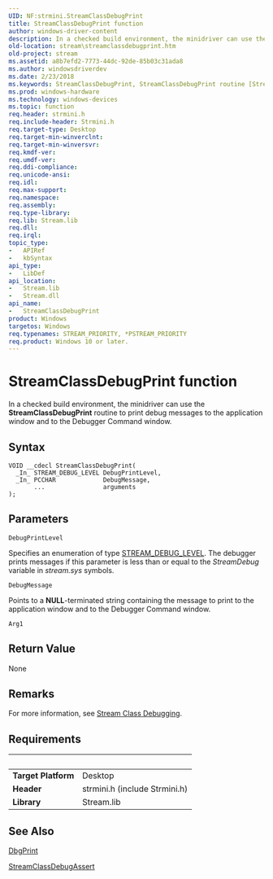 ```yaml
---
UID: NF:strmini.StreamClassDebugPrint
title: StreamClassDebugPrint function
author: windows-driver-content
description: In a checked build environment, the minidriver can use the StreamClassDebugPrint routine to print debug messages to the application window and to the Debugger Command window.
old-location: stream\streamclassdebugprint.htm
old-project: stream
ms.assetid: a8b7efd2-7773-44dc-92de-85b03c31ada8
ms.author: windowsdriverdev
ms.date: 2/23/2018
ms.keywords: StreamClassDebugPrint, StreamClassDebugPrint routine [Streaming Media Devices], strclass-routines_858a2dd4-ee74-44de-9293-05bd804c315d.xml, stream.streamclassdebugprint, strmini/StreamClassDebugPrint
ms.prod: windows-hardware
ms.technology: windows-devices
ms.topic: function
req.header: strmini.h
req.include-header: Strmini.h
req.target-type: Desktop
req.target-min-winverclnt: 
req.target-min-winversvr: 
req.kmdf-ver: 
req.umdf-ver: 
req.ddi-compliance: 
req.unicode-ansi: 
req.idl: 
req.max-support: 
req.namespace: 
req.assembly: 
req.type-library: 
req.lib: Stream.lib
req.dll: 
req.irql: 
topic_type:
-	APIRef
-	kbSyntax
api_type:
-	LibDef
api_location:
-	Stream.lib
-	Stream.dll
api_name:
-	StreamClassDebugPrint
product: Windows
targetos: Windows
req.typenames: STREAM_PRIORITY, *PSTREAM_PRIORITY
req.product: Windows 10 or later.
---
```



# StreamClassDebugPrint function
In a checked build environment, the minidriver can use the <b>StreamClassDebugPrint</b> routine to print debug messages to the application window and to the Debugger Command window.

## Syntax

````
VOID __cdecl StreamClassDebugPrint(
  _In_ STREAM_DEBUG_LEVEL DebugPrintLevel,
  _In_ PCCHAR             DebugMessage,
       ...                arguments
);
````

## Parameters

`DebugPrintLevel`

Specifies an enumeration of type <a href="..\strmini\ne-strmini-stream_debug_level.md">STREAM_DEBUG_LEVEL</a>. The debugger prints messages if this parameter is less than or equal to the <i>StreamDebug</i> variable in <i>stream.sys</i> symbols.

`DebugMessage`

Points to a <b>NULL</b>-terminated string containing the message to print to the application window and to the Debugger Command window.

`Arg1`




## Return Value

None

## Remarks

For more information, see <a href="https://msdn.microsoft.com/544b922b-58e4-4cbb-a76c-d8e13ae17e55">Stream Class Debugging</a>.

## Requirements
| &nbsp; | &nbsp; |
| ---- |:---- |
| **Target Platform** | Desktop |
| **Header** | strmini.h (include Strmini.h) |
| **Library** | Stream.lib |

## See Also

<a href="..\wdm\nf-wdm-dbgprint.md">DbgPrint</a>



<a href="..\strmini\nf-strmini-streamclassdebugassert.md">StreamClassDebugAssert</a>